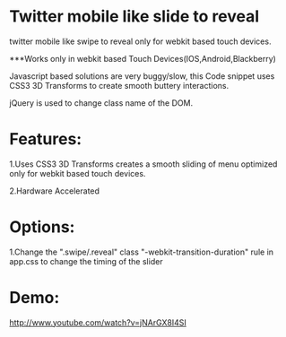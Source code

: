 Twitter mobile like slide to reveal
===================================

twitter mobile like swipe to reveal only for webkit based touch devices.

***Works only in webkit based Touch Devices(IOS,Android,Blackberry)

Javascript based solutions are very buggy/slow, this Code snippet uses CSS3 3D Transforms to create smooth buttery interactions. 

jQuery is used to change class name of the DOM. 



Features:
==================

1.Uses CSS3 3D Transforms creates a smooth sliding of menu optimized only for webkit based touch devices.

2.Hardware Accelerated



Options:
======

1.Change the  ".swipe/.reveal" class  "-webkit-transition-duration" rule in app.css to change the timing of the slider

Demo:
=====

http://www.youtube.com/watch?v=jNArGX8I4SI
